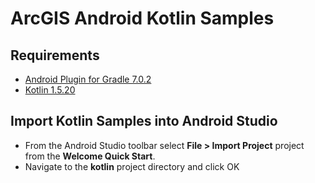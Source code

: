 # ArcGIS Android Kotlin Samples

## Requirements 
- [Android Plugin for Gradle 7.0.2](https://developer.android.com/studio/releases/gradle-plugin#7-0-0)
- [Kotlin 1.5.20](https://blog.jetbrains.com/kotlin/2021/06/kotlin-1-5-20-released/)

## Import Kotlin Samples into Android Studio

- From the Android Studio toolbar select **File > Import Project** project from the **Welcome Quick Start**.
- Navigate to the **kotlin** project directory and click OK
